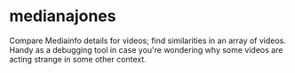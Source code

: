 # medianajones
Compare Mediainfo details for videos; find similarities in an array of videos. Handy as a debugging tool in case you're wondering why some videos are acting strange in some other context.

